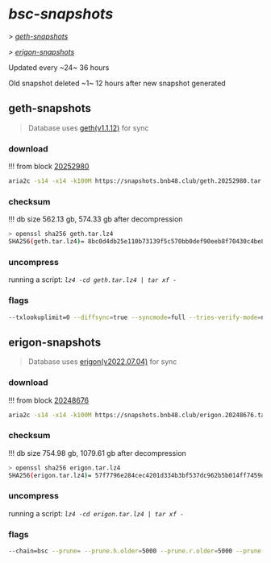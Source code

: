 # *bsc-snapshots*


*\> [geth-snapshots](#geth-snapshots)*

*\> [erigon-snapshots](#erigon-snapshots)*

Updated every ~24~ 36 hours

Old snapshot deleted ~1~ 12 hours after new snapshot generated

## geth-snapshots


> Database uses [geth(v1.1.12)](https://github.com/bnb-chain/bsc/releases/tag/v1.1.12) for sync


### download

<!-- begin_geth -->

!!! from block [20252980](https://bscscan.com/block/20252980)
```bash
aria2c -s14 -x14 -k100M https://snapshots.bnb48.club/geth.20252980.tar.lz4 -o geth.tar.lz4
```


### checksum


!!! db size 562.13 gb, 574.33 gb after decompression
```bash
> openssl sha256 geth.tar.lz4
SHA256(geth.tar.lz4)= 8bc0d4db25e110b73139f5c570bb0def90eeb8f70430c4be8b1c4d904cbebcb6
```

<!-- end_geth -->

### uncompress


running a script: _`lz4 -cd geth.tar.lz4 | tar xf -`_


### flags


```bash
--txlookuplimit=0 --diffsync=true --syncmode=full --tries-verify-mode=none --pruneancient=true --diffblock=5000
```


## erigon-snapshots


> Database uses [erigon(v2022.07.04)](https://github.com/ledgerwatch/erigon/releases/tag/v2022.07.04) for sync


### download

<!-- begin_erigon -->

!!! from block [20248676](https://bscscan.com/block/20248676)
```bash
aria2c -s14 -x14 -k100M https://snapshots.bnb48.club/erigon.20248676.tar.lz4 -o erigon.tar.lz4
```


### checksum


!!! db size 754.98 gb, 1079.61 gb after decompression
```bash
> openssl sha256 erigon.tar.lz4
SHA256(erigon.tar.lz4)= 57f7796e284cec4201d334b3bf537dc962b5b014ff7459d355f6c63313503dc7
```

<!-- end_erigon -->

### uncompress


running a script: _`lz4 -cd erigon.tar.lz4 | tar xf -`_


### flags


```bash
--chain=bsc --prune= --prune.h.older=5000 --prune.r.older=5000 --prune.t.older=5000 --prune.c.older=5000 --db.pagesize=16k
```

